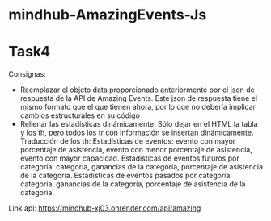 # mindhub-AmazingEvents-Js
# Task4
Consignas:
- Reemplazar el objeto data proporcionado anteriormente por el json de respuesta de la API de Amazing Events. Este json de respuesta tiene el mismo formato que el que tienen ahora, por lo que no debería implicar cambios estructurales en su código
- Rellenar las estadísticas dinámicamente. Sólo dejar en el HTML la tabla y los th, pero todos los tr con información se insertan dinámicamente. Traducción de los th:
Estadísticas de eventos: evento con mayor porcentaje de asistencia, evento con menor porcentaje de asistencia, evento con mayor capacidad.
Estadísticas de eventos futuros por categoría: categoría, ganancias de la categoría, porcentaje de asistencia de la categoría.
Estadísticas de eventos pasados por categoría: categoría, ganancias de la categoría, porcentaje de asistencia de la categoría.

Link api: https://mindhub-xj03.onrender.com/api/amazing
